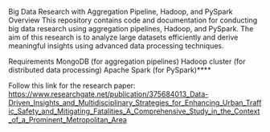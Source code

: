 
Big Data Research with Aggregation Pipeline, Hadoop, and PySpark
Overview
This repository contains code and documentation for conducting big data research using aggregation pipelines, Hadoop, and PySpark. The aim of this research is to analyze large datasets efficiently and derive meaningful insights using advanced data processing techniques.

Requirements
MongoDB (for aggregation pipelines)
Hadoop cluster (for distributed data processing)
Apache Spark (for PySpark)****


Follow this link for the research paper:
https://www.researchgate.net/publication/375684013_Data-Driven_Insights_and_Multidisciplinary_Strategies_for_Enhancing_Urban_Traffic_Safety_and_Mitigating_Fatalities_A_Comprehensive_Study_in_the_Context_of_a_Prominent_Metropolitan_Area
